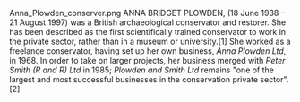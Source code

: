 Anna_Plowden_conserver.png ANNA BRIDGET PLOWDEN, (18 June 1938 – 21 August 1997) was a British archaeological conservator and restorer. She has been described as the first scientifically trained conservator to work in the private sector, rather than in a museum or university.[1] She worked as a freelance conservator, having set up her own business, _Anna Plowden Ltd_, in 1968. In order to take on larger projects, her business merged with _Peter Smith (R and R) Ltd_ in 1985; _Plowden and Smith Ltd_ remains "one of the largest and most successful businesses in the conservation private sector".[2]
